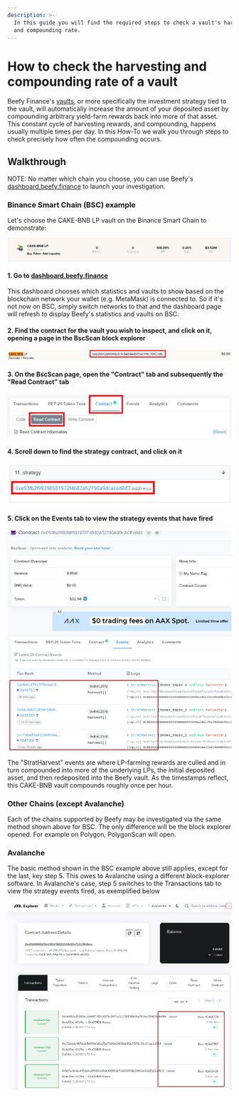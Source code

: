 ```yaml
---
description: >-
  In this guide you will find the required steps to check a vault's harvesting
  and compounding rate.
---
```


# How to check the harvesting and compounding rate of a vault

Beefy Finance's [vaults](../products/vaults.md), or more specifically the investment strategy tied to the vault, will automatically increase the amount of your deposited asset by compounding arbitrary yield-farm rewards back into more of that asset. This constant cycle of harvesting rewards, and compounding, happens usually multiple times per day. In this How-To we walk you through steps to check precisely how often the compounding occurs.

## Walkthrough

NOTE: No matter which chain you choose, you can use Beefy's [dashboard.beefy.finance](https://dashboard.beefy.finance) to launch your investigation.

### Binance Smart Chain (BSC) example

Let's choose the CAKE-BNB LP vault on the Binance Smart Chain to demonstrate:

![Screenshot taken 5 May 2021](../../.gitbook/assets/cake-bnb-lp-2-5-2021.png)

#### 1. Go to [dashboard.beefy.finance](https://dashboard.beefy.finance)

This dashboard chooses which statistics and vaults to show based on the blockchain network your wallet (e.g. MetaMask) is connected to. So if it's not now on BSC, simply switch networks to that and the dashboard page will refresh to display Beefy's statistics and vaults on BSC.

#### 2. Find the contract for the vault you wish to inspect, and click on it, opening a page in the BscScan block explorer

![](../../.gitbook/assets/cake-bnb-lp-vault-address.png)

#### 3. On the BscScan page, open the "Contract" tab and subsequently the "Read Contract" tab

![](../../.gitbook/assets/cake-bnb-lp-read-contract-tab.png)

#### 4. Scroll down to find the strategy contract, and click on it

![](../../.gitbook/assets/cake-bnb-lp-strategy-address.png)

#### 5. Click on the Events tab to view the strategy events that have fired

![](<../../.gitbook/assets/harvest events inspection.png>)

The "StratHarvest" events are where LP-farming rewards are culled and in turn compounded into more of the underlying LPs, the initial deposited asset, and then redeposited into the Beefy vault. As the timestamps reflect, this CAKE-BNB vault compounds roughly once per hour.

### Other Chains (except Avalanche)

Each of the chains supported by Beefy may be investigated via the same method shown above for BSC. The only difference will be the block explorer opened. For example on Polygon, PolygonScan will open.

### Avalanche

The basic method shown in the BSC example above still applies, except for the last, key step 5. This owes to Avalanche using a different block-explorer software. In Avalanche's case, step 5 switches to the Transactions tab to view the strategy events fired, as exemplified below

![](../../.gitbook/assets/Avalanche-harvest-events.png)
